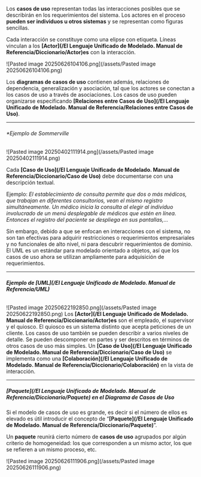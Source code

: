 Los **casos de uso** representan todas las interacciones posibles que se describirán en los requerimientos del sistema. Los actores en el proceso **pueden ser individuos u otros sistemas** y se representan como figuras sencillas.

Cada interacción se constituye como una elipse con etiqueta. Líneas vinculan a los **[Actor](/El Lenguaje Unificado de Modelado. Manual de Referencia/Diccionario/Actor)es** con la interacción.

![Pasted image 20250626104106.png](/assets/Pasted image 20250626104106.png)

Los **diagramas de casos de uso** contienen además, relaciones de dependencia, generalización y asociación, tal que los actores se conectan a los casos de uso a través de asociaciones. Los casos de uso pueden organizarse especificando **[Relaciones entre Casos de Uso](/El Lenguaje Unificado de Modelado. Manual de Referencia/Relaciones entre Casos de Uso)**.
****
###### **Ejemplo de *Sommerville**

![Pasted image 20250402111914.png](/assets/Pasted image 20250402111914.png)

Cada **[Caso de Uso](/El Lenguaje Unificado de Modelado. Manual de Referencia/Diccionario/Caso de Uso)** debe documentarse con una descripción textual. 

Ejemplo:
	*El establecimiento de consulta permite que dos o más médicos, que trabajan en* *diferentes consultorios, vean el mismo registro simultáneamente. Un médico inicia* *la consulta al elegir al individuo involucrado de un menú desplegable de médicos* *que estén en línea. Entonces el registro del paciente se despliega en sus pantallas,...*

Sin embargo, debido a que se enfocan en interacciones con el sistema, no son tan efectivas para adquirir restricciones o requerimientos empresariales y no funcionales de alto nivel, ni para descubrir requerimientos de dominio.
El UML es un estándar para modelado orientado a objetos, así que los casos de uso ahora se utilizan ampliamente para adquisición de requerimientos.
****
###### **Ejemplo de *[UML](/El Lenguaje Unificado de Modelado. Manual de Referencia/UML)***
![Pasted image 20250622192850.png](/assets/Pasted image 20250622192850.png)
Los **[Actor](/El Lenguaje Unificado de Modelado. Manual de Referencia/Diccionario/Actor)es** son el empleado, el supervisor y el quiosco. El quiosco es un sistema distinto que acepta peticiones de un cliente.
Los casos de uso también se pueden describir a varios niveles de detalle. Se pueden descomponer en partes y ser descritos en términos de otros casos de uso más simples. 
Un **[Caso de Uso](/El Lenguaje Unificado de Modelado. Manual de Referencia/Diccionario/Caso de Uso)** se implementa como una **[Colaboración](/El Lenguaje Unificado de Modelado. Manual de Referencia/Diccionario/Colaboración)** en la vista de interacción.
****
##### **[Paquete](/El Lenguaje Unificado de Modelado. Manual de Referencia/Diccionario/Paquete) en el Diagrama de Casos de Uso**
Si el modelo de casos de uso es grande, es decir si el número de ellos es elevado es útil introducir el concepto de “**[Paquete](/El Lenguaje Unificado de Modelado. Manual de Referencia/Diccionario/Paquete)**”.

Un **paquete** reunirá cierto número de **casos de uso** agrupados por algún criterio de homogeneidad: los que corresponden a un mismo actor, los que se refieren a un mismo proceso, etc.

![Pasted image 20250626111906.png](/assets/Pasted image 20250626111906.png)